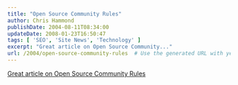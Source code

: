 ```yaml
---
title: "Open Source Community Rules"
author: Chris Hammond
publishDate: 2004-08-11T08:34:00
updateDate: 2008-01-23T16:50:47
tags: [ 'SEO', 'Site News', 'Technology' ]
excerpt: "Great article on Open Source Community..."
url: /2004/open-source-community-rules  # Use the generated URL with year
---
```

<A href="https://www.sdtimes.com/opinions/guestview_107.htm">Great article on Open Source Community Rules</A>

